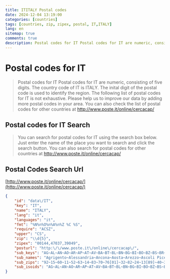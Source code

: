 ```yaml
---
title: ITITALY Postal codes 
date: 2024-12-04 13:19:00
categories: [countries]
tags: [countries, zip, zipex, postal, IT,ITALY]
lang: en
sitemap: true
comments: true
description: Postal codes for IT Postal codes for IT are numeric, consisting of five digits. The country code of IT is ITALY. The inital digit of the postal code is used to identify the region. The following list of postal codes for IT is not exhaustive. Please help us to improve our data by adding more postal codes in your area. You can also check the list of postal codes for other countries at http://www.poste.it/online/cercacap/
---
```


# Postal codes for IT
> Postal codes for IT Postal codes for IT are numeric, consisting of five digits. The country code of IT is ITALY. The inital digit of the postal code is used to identify the region. The following list of postal codes for IT is not exhaustive. Please help us to improve our data by adding more postal codes in your area. You can also check the list of postal codes for other countries at http://www.poste.it/online/cercacap/

## Postal codes for IT Search 
> You can search for postal codes for IT using the search box below. Just enter the name of the place you want to search and click the search button. You can also search for postal codes for other countries at http://www.poste.it/online/cercacap/

## Postal Codes Search Url

[http://www.poste.it/online/cercacap/](http://www.poste.it/online/cercacap/)
```json
{
    "id": "data\/IT",
    "key": "IT",
    "name": "ITALY",
    "lang": "it",
    "languages": "it",
    "fmt": "%N%n%O%n%A%n%Z %C %S",
    "require": "ACSZ",
    "upper": "CS",
    "zip": "\\d{5}",
    "zipex": "00144,47037,39049",
    "posturl": "http:\/\/www.poste.it\/online\/cercacap\/",
    "sub_keys": "AG~AL~AN~AO~AR~AP~AT~AV~BA~BT~BL~BN~BG~BI~BO~BZ~BS~BR~CA~CL~CB~CE~CT~CZ~CH~CO~CS~CR~KR~CN~EN~FM~FE~FI~FG~FC~FR~GE~GO~GR~IM~IS~AQ~SP~LT~LE~LC~LI~LO~LU~MC~MN~MS~MT~ME~MI~MO~MB~NA~NO~NU~OR~PD~PA~PR~PV~PG~PU~PE~PC~PI~PT~PN~PZ~PO~RG~RA~RC~RE~RI~RN~RM~RO~SA~SS~SV~SI~SR~SO~SU~TA~TE~TR~TO~TP~TN~TV~TS~UD~VA~VE~VB~VC~VR~VV~VI~VT",
    "sub_names": "Agrigento~Alessandria~Ancona~Aosta~Arezzo~Ascoli Piceno~Asti~Avellino~Bari~Barletta-Andria-Trani~Belluno~Benevento~Bergamo~Biella~Bologna~Bolzano~Brescia~Brindisi~Cagliari~Caltanissetta~Campobasso~Caserta~Catania~Catanzaro~Chieti~Como~Cosenza~Cremona~Crotone~Cuneo~Enna~Fermo~Ferrara~Firenze~Foggia~Forl\u00ec-Cesena~Frosinone~Genova~Gorizia~Grosseto~Imperia~Isernia~L'Aquila~La Spezia~Latina~Lecce~Lecco~Livorno~Lodi~Lucca~Macerata~Mantova~Massa-Carrara~Matera~Messina~Milano~Modena~Monza e Brianza~Napoli~Novara~Nuoro~Oristano~Padova~Palermo~Parma~Pavia~Perugia~Pesaro e Urbino~Pescara~Piacenza~Pisa~Pistoia~Pordenone~Potenza~Prato~Ragusa~Ravenna~Reggio Calabria~Reggio Emilia~Rieti~Rimini~Roma~Rovigo~Salerno~Sassari~Savona~Siena~Siracusa~Sondrio~Sud Sardegna~Taranto~Teramo~Terni~Torino~Trapani~Trento~Treviso~Trieste~Udine~Varese~Venezia~Verbano-Cusio-Ossola~Vercelli~Verona~Vibo Valentia~Vicenza~Viterbo",
    "sub_zips": "92~15~60~11~52~63~14~83~70~76[01]~32~82~24~13[89]~40~39~25~72~0912[1-9]|0913[0-4]|0901[0289]|0902[03468]|0903[0234]|0904|0803[035]|08043~93~860[1-4]|86100~81~95~88[01]~66~22~87~26[01]~88[89]~12|18025~94~638|63900~44~50~71~47[015]~03~16~34[01]7~58~18~860[7-9]|86170~67~19~04~73~23[89]~57~26[89]~55~62~46~54~75~98~20~41~208|20900~80~28[01]~080[1-4]|08100~090[7-9]|09170|0801[039]|0803[04]~35~90~43~27~06~61~65~29~56~51~330[7-9]|33170~85~59~97~48~89[01]~42~02~47[89]~00~45~84~07[01]|08020~17|12071~53~96~23[01]~090[1-5][0-9]|0906[0-6]|080[1-4]~74~64~05~10~91~38~31~3401|341[0-689]|34062~330[1-5]|33100~21~30~28[89]~13[01]~37~89[89]~36~01",
    "sub_isoids": "AG~AL~AN~AO~AR~AP~AT~AV~BA~BT~BL~BN~BG~BI~BO~BZ~BS~BR~CA~CL~CB~CE~CT~CZ~CH~CO~CS~CR~KR~CN~EN~FM~FE~FI~FG~FC~FR~GE~GO~GR~IM~IS~AQ~SP~LT~LE~LC~LI~LO~LU~MC~MN~MS~MT~ME~MI~MO~MB~NA~NO~NU~OR~PD~PA~PR~PV~PG~PU~PE~PC~PI~PT~PN~PZ~PO~RG~RA~RC~RE~RI~RN~RM~RO~SA~SS~SV~SI~SR~SO~SU~TA~TE~TR~TO~TP~TN~TV~TS~UD~VA~VE~VB~VC~VR~VV~VI~VT"
}
```
